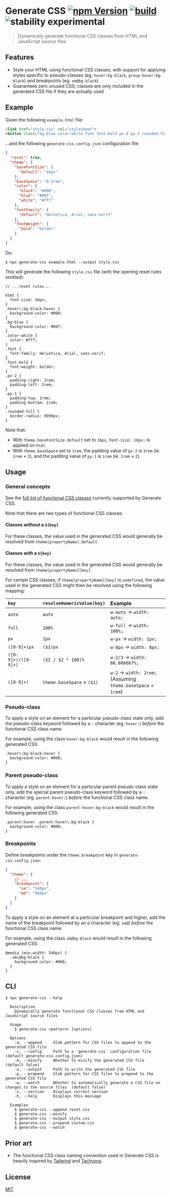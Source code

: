 # Generate CSS [![npm Version](https://img.shields.io/npm/v/generate-css?cacheSeconds=1800)](https://www.npmjs.com/package/generate-css) [![build](https://github.com/yuanqing/generate-css/workflows/build/badge.svg)](https://github.com/yuanqing/generate-css/actions?query=workflow%3Abuild) ![stability experimental](https://img.shields.io/badge/stability-experimental-red)

> Dynamically generate functional CSS classes from HTML and JavaScript source files

## Features

- Style your HTML using functional CSS classes, with support for applying styles specific to pseudo-classes (eg. `hover:bg-black`, `group-hover:bg-black`) and breakpoints (eg. `sm@bg-black`)
- Guarantees zero unused CSS; classes are only included in the generated CSS file if they are actually used

## Example

Given the following `example.html` file:

```html
<link href="style.css" rel="stylesheet">
<button class="bg-blue color-white font font-bold px-4 py-2 rounded-full hover:bg-black">Button</button>
```

…and the following `generate-css.config.json` configuration file:

```json
{
  "reset": true,
  "theme": {
    "baseFontSize": {
      "default": "16px"
    },
    "baseSpace": "0.5rem",
    "color": {
      "black": "#000",
      "blue": "#00f",
      "white": "#fff"
    },
    "fontFamily": {
      "default": "Helvetica, Arial, sans-serif"
    },
    "fontWeight": {
      "bold": "bolder"
    }
  }
}
```

Do:

```
$ npx generate-css example.html --output style.css
```

This will generate the following `style.css` file (with the opening reset rules omitted):

```
// ...reset rules...

html {
  font-size: 16px;
}
.hover\:bg-black:hover {
  background-color: #000;
}
.bg-blue {
  background-color: #00f;
}
.color-white {
  color: #fff;
}
.font {
  font-family: Helvetica, Arial, sans-serif;
}
.font-bold {
  font-weight: bolder;
}
.px-2 {
  padding-right: 2rem;
  padding-left: 2rem;
}
.py-1 {
  padding-top: 1rem;
  padding-bottom: 1rem;
}
.rounded-full {
  border-radius: 9999px;
}
```

Note that:

- With `theme.baseFontSize.default` set to `16px`, `font-size: 16px;` is applied on `html`.
- With `theme.baseSpace` set to `1rem`, the padding value of `px-2` is `2rem` (ie. `1rem` × `2`), and the padding value of `py-1` is `1rem` (ie. `1rem` × `2`).

## Usage

### General concepts

See the [full list of functional CSS classes](/docs/css.md#readme) currently supported by Generate CSS.

Note that there are two types of functional CSS classes:

#### Classes *without* a `${key}`

For these classes, the value used in the generated CSS would generally be resolved from `theme[propertyName].default`.

#### Classes *with* a `${key}`

For these classes, the value used in the generated CSS would generally be resolved from `theme[propertyName][key]`.

For certain CSS classes, if `theme[propertyName][key]` is `undefined`, the value used in the generated CSS might then be resolved using the following mapping:

`key` | `resolveNumericValue(key)` | Example
:--|:--|:--
`auto` | `auto` | `w-auto` → `width: auto;`
`full` | `100%` | `w-full` → `width: 100%;`
`px` | `1px` | `w-px` → `width: 1px;`
`([0-9]+)px` | `($1)px` | `w-8px` → `width: 8px;`
`([0-9]+)/([0-9]+)` | `($1 / $2 * 100)%` | `w-2/3` → `width: 66.666667%;`
`([0-9]+)` | `theme.baseSpace` × `($1)` | `w-2` → `width: 2rem;`<br>(Assuming `theme.baseSpace` = `1rem`)

### Pseudo-class

To apply a style on an element for a particular pseudo-class state only, add the pseudo-class keyword followed by a `:` character (eg. `hover:`) *before* the functional CSS class name.

For example, using the class `hover:bg-black` would result in the following generated CSS:

```
.hover\:bg-black:hover {
  background-color: #000;
}
```

### Parent pseudo-class

To apply a style on an element for a particular parent pseudo-class state only, add the special parent pseudo-class keyword followed by a `:` character (eg. `parent-hover:`) *before* the functional CSS class name.

For example, using the class `parent-hover:bg-black` would result in the following generated CSS:

```
.parent:hover .parent-hover\:bg-black {
  background-color: #000;
}
```

### Breakpoints

Define breakpoints under the `theme.breakpoint` key in `generate-css.config.json`:

```json
{
  "theme": {
    // ...
    "breakpoint": {
      "sm": "540px",
      "md": "960px"
    }
  }
}
```

To apply a style on an element at a particular breakpoint and higher, add the name of the breakpoint followed by an `@` character (eg. `sm@`) *before* the functional CSS class name.

For example, using the class `sm@bg-black` would result in the following generated CSS:

```
@media (min-width: 540px) {
  .sm\@bg-black {
    background-color: #000;
  }
}
```

## CLI

```
$ npx generate-css --help

  Description
    Dynamically generate functional CSS classes from HTML and JavaScript source files

  Usage
    $ generate-css <pattern> [options]

  Options
    -a, --append     Glob pattern for CSS files to append to the generated CSS file
    -c, --config     Path to a `generate-css` configuration file  (default generate-css.config.json)
    -m, --minify     Whether to minify the generated CSS file  (default false)
    -o, --output     Path to write the generated CSS file
    -p, --prepend    Glob pattern for CSS files to prepend to the generated CSS file
    -w, --watch      Whether to automatically generate a CSS file on changes to the source files  (default false)
    -v, --version    Displays current version
    -h, --help       Displays this message

  Examples
    $ generate-css --append reset.css
    $ generate-css --minify
    $ generate-css --output style.css
    $ generate-css --prepend custom.css
    $ generate-css --watch

```

## Prior art

- The functional CSS class naming convention used in Generate CSS is heavily inspired by [Tailwind](https://tailwindcss.com/) and [Tachyons](https://tachyons.io/).

## License

[MIT](/LICENSE.md)
